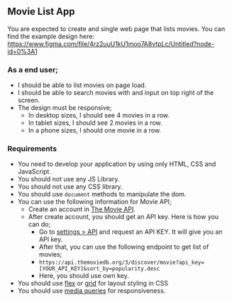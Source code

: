 ## Movie List App

You are expected to create and single web page that lists movies.
You can find the example design here: https://www.figma.com/file/4rz2uuU1kU1moo7A8vtpLc/Untitled?node-id=0%3A1

### As a end user;

- I should be able to list movies on page load.
- I should be able to search movies with and input on top right of the screen.
- The design must be responsive;
  - In desktop sizes, I should see 4 movies in a row.
  - In tablet sizes, I should see 2 movies in a row.
  - In a phone sizes, I should one movie in a row.

### Requirements

- You need to develop your application by using only HTML, CSS and JavaScript.
- You should not use any JS Library.
- You should not use any CSS library.
- You should use `document` methods to manipulate the dom.
- You can use the following information for Movie API;
  - Create an account in [The Movie API](https://www.themoviedb.org/).
  - After create account, you should get an API key. Here is how you can do;
    - Go to [settings > API](https://www.themoviedb.org/settings/api) and request an API KEY. It will give you an API key.
    - After that, you can use the following endpoint to get list of movies;
    - `https://api.themoviedb.org/3/discover/movie?api_key=[YOUR_API_KEY]&sort_by=popularity.desc`
    - Here, you should use own key.
- You should use [flex](https://www.w3schools.com/css/css3_flexbox.asp) or [grid](https://www.w3schools.com/css/css_grid.asp) for layout styling in CSS
- You should use [media queries](https://www.w3schools.com/css/css_rwd_mediaqueries.asp) for responsiveness.
